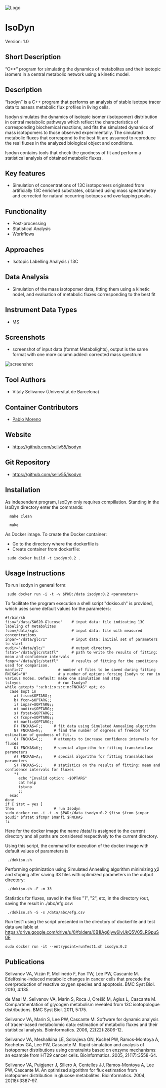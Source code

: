 ![Logo](text3923.png)

# IsoDyn
Version: 1.0
## Short Description

“C++” program for simulating the dynamics of metabolites and their isotopic isomers in a central metabolic network using a kinetic model.

## Description

“Isodyn” is a C++ program that performs an analysis of stable isotope tracer data to assess metabolic flux profiles in living cells. 

Isodyn simulates the dynamics of isotopic isomer (isotopomer) distribution in central metabolic pathways which reflect the characteristics of corresponding biochemical reactions, and fits the simulated dynamics of mass isotopomers to those observed experimentally. The simulated metabolic fluxes that correspond to the best fit are assumed to reproduce the real fluxes in the analyzed biological object and conditions. 

Isodyn contains tools that check the goodness of fit and perform a statistical analysis of obtained metabolic fluxes.

## Key features

- Simulation of concentrations of 13C isotopomers originated from artificially 13C enriched substrates, obtained using mass spectrometry and corrected for natural occurring isotopes and overlapping peaks.

## Functionality

- Post-processing
- Statistical Analysis
- Workflows

## Approaches

- Isotopic Labelling Analysis / 13C
    
## Data Analysis

- Simulation of the mass isotopomer data, fitting them using a kinetic nodel, and evaluation of metabolic fluxes corresponding to the best fit

## Instrument Data Types

- MS

## Screenshots

- screenshot of input data (format Metabolights), output is the same format with one more column added: corrected mass spectrum

![screenshot](Screenshot.png)

## Tool Authors

- Vitaly Selivanov (Universitat de Barcelona)

## Container Contributors

- [Pablo Moreno](EBI)

## Website

- https://github.com/seliv55/isodyn

## Git Repository

- https://github.com/seliv55/isodyn

## Installation

As independent program, IsoDyn only requires compillation. Standing in the IsoDyn directory enter the commands:
  
```
  make clean 

  make 
```
  
  
As Docker image. To create the Docker container: 
- Go to the directory where the dockerfile is
- Create container from dockerfile:
     
```
 sudo docker build -t isodyn:0.2 . 
```

## Usage Instructions

To run Isodyn in general form:
 
```
 sudo docker run -i -t -v $PWD:/data isodyn:0.2 <parameters>
```
To facilitate the program execution a shell script "dokiso.sh" is provided, which uses some default values for the parameters:
```
#!/bin/sh
fiso="/data/SW620-Glucose"    # input data: file indicating 13C labeling of metabolites
fcon=/data/xglc               # input data: file with measured concentrations
inpar="/data/glc/1"           # input data: initial set of parameters to start
oudir="/data/glc/"            # output directory
fstat="/data/glc/statfl"      # path to write the results of fitting: mean and confidence intervals
fcmpr="/data/glc/statfl"      # results of fitting for the conditions used for comparison.
manfi=77                # number of files to be saved during fitting
FNCKAS="0"              # a number of options forsing Isodyn to run in various modes. Default: make one simulation and stop
tst=yes                 # run Isodyn?
while getopts ":a:b:i:o:s:c:m:FNCKAS" opt; do
  case $opt in
    a) fiso=$OPTARG;;
    b) fcon=$OPTARG;;
    i) inpar=$OPTARG;;
    o) oudir=$OPTARG;;
    s) fstat=$OPTARG;;
    c) fcmpr=$OPTARG;;
    m) manfi=$OPTARG;;
    F) FNCKAS=F;;     # fit data using Simulated Annealing algorithm
    N) FNCKAS=N;;     # find the number of degrees of freedom for estimation of goodness of fit.
    C) FNCKAS=C;;     # attempts to increase confidence intervals for fluxes
    K) FNCKAS=K;;     # special algorithm for fitting transketolase parameters
    A) FNCKAS=A;;     # special algorithm for fitting transaldolase parameters
    S) FNCKAS=S;;     # statistics on the results of fitting: mean and confidence intervals for fluxes
    *)
      echo "Invalid option: -$OPTARG" 
      cat help
      tst=no
      ;;
  esac
done
if [ $tst = yes ]
then                  # run Isodyn
sudo docker run -i -t -v $PWD:/data isodyn:0.2 $fiso $fcon $inpar $oudir $fstat $fcmpr $manfi $FNCKAS
fi
```
Here for the docker image the name /data/ is assigned to the current directory and all paths are considered respectively to the current directory. 
  
Using this script, the command for execution of the docker image with default values of parameters is 
```
 ./dokiso.sh
```
Performing optimization using Simulated Annealing algorithm minimizing χ2 and stoping after saving 33 files with optimized parameters in the output directory:
 
```
 ./dokiso.sh -F -m 33
```

Statistics for fluxes, saved in the files  "1", "2", etc, in the directory /out, saving the result in ./abc/efg.csv:

```
 ./dokiso.sh -S -s /data/abc/efg.csv
```

Run test1 using the script presented in the directory of dockerfile and test data available at https://drive.google.com/drive/u/0/folders/0B1lAg6jyw6lvUkQ5V05LRGpuS0E
 
```
sudo docker run -it --entrypoint=runTest1.sh isodyn:0.2 
```
 
## Publications

Selivanov VA, Vizán P, Mollinedo F, Fan TW, Lee PW, Cascante M.
Edelfosine-induced metabolic changes in cancer cells that precede the
overproduction of reactive oxygen species and apoptosis. BMC Syst Biol. 2010, 4:135.

de Mas IM, Selivanov VA, Marin S, Roca J, Orešič M, Agius L, Cascante M.
Compartmentation of glycogen metabolism revealed from 13C isotopologue
distributions. BMC Syst Biol. 2011, 5:175.

Selivanov VA, Marin S, Lee PW, Cascante M. Software for dynamic analysis of
tracer-based metabolomic data: estimation of metabolic fluxes and their
statistical analysis. Bioinformatics. 2006, 22(22):2806-12.

Selivanov VA, Meshalkina LE, Solovjeva ON, Kuchel PW, Ramos-Montoya A,
Kochetov GA, Lee PW, Cascante M. Rapid simulation and analysis of isotopomer
distributions using constraints based on enzyme mechanisms: an example from HT29 
cancer cells. Bioinformatics. 2005, 21(17):3558-64.

Selivanov VA, Puigjaner J, Sillero A, Centelles JJ, Ramos-Montoya A, Lee PW,
Cascante M. An optimized algorithm for flux estimation from isotopomer
distribution in glucose metabolites. Bioinformatics. 2004, 20(18):3387-97. 

